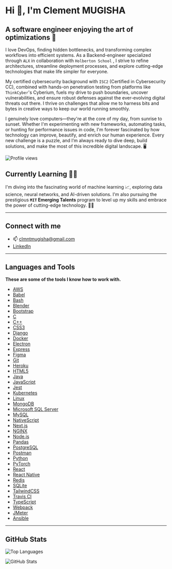 # Hi 👋, I'm Clement MUGISHA

## A software engineer enjoying the art of optimizations 🤖

I love DevOps, finding hidden bottlenecks, and transforming complex workflows
into efficient systems. As a Backend-engineer specialized through `ALX` in
collaboration with `Holberton School` , I strive to refine architectures,
streamline deployment processes, and explore cutting-edge technologies that
make life simpler for everyone.

My certified cybersecurity background with `ISC2` (Certified in Cybersecurity CC),
combined with hands-on penetration testing from platforms like `ThinkCyber`'s
Cyberium, fuels my drive to push boundaries, uncover vulnerabilities, and ensure
robust defenses against the ever-evolving digital threats out there. I thrive on
challenges that allow me to harness bits and bytes in creative ways to keep our
world running smoothly.

I genuinely love computers—they're at the core of my day, from sunrise to sunset.
Whether I'm experimenting with new frameworks, automating tasks, or hunting for
performance issues in code, I'm forever fascinated by how technology can improve,
beautify, and enrich our human experience. Every new challenge is a puzzle, and
I’m always ready to dive deep, build solutions, and make the most of this
incredible digital landscape. 🖥️

![Profile views](https://komarev.com/ghpvc/?username=bikaze&label=Profile%20views&color=0e75b6&style=flat)

## Currently Learning 🏫🚀

I'm diving into the fascinating world of machine learning 📈, exploring
data science, neural networks, and AI-driven solutions. I'm also pursuing
the prestigious **`MIT` Emerging Talents** program to level up my skills
and embrace the power of cutting-edge technology. 🤖✨

---

## Connect with me

- 📫 [clmntmugisha@gmail.com](mailto:clmntmugisha@gmail.com)
- [LinkedIn](https://linkedin.com/in/clement-mugisha-96ab3a289)

---

## Languages and Tools

**These are some of the tools I know how to work with.**

- [AWS](https://aws.amazon.com)
- [Babel](https://babeljs.io/)
- [Bash](https://www.gnu.org/software/bash/)
- [Blender](https://www.blender.org/)
- [Bootstrap](https://getbootstrap.com)
- [C](https://www.cprogramming.com/)
- [C++](https://www.w3schools.com/cpp/)
- [CSS3](https://www.w3schools.com/css/)
- [Django](https://www.djangoproject.com/)
- [Docker](https://www.docker.com/)
- [Electron](https://www.electronjs.org)
- [Express](https://expressjs.com)
- [Figma](https://www.figma.com/)
- [Git](https://git-scm.com/)
- [Heroku](https://heroku.com)
- [HTML5](https://www.w3.org/html/)
- [Java](https://www.java.com)
- [JavaScript](https://developer.mozilla.org/en-US/docs/Web/JavaScript)
- [Jest](https://jestjs.io)
- [Kubernetes](https://kubernetes.io)
- [Linux](https://www.linux.org/)
- [MongoDB](https://www.mongodb.com/)
- [Microsoft SQL Server](https://www.microsoft.com/en-us/sql-server)
- [MySQL](https://www.mysql.com/)
- [NativeScript](https://nativescript.org/)
- [Next.js](https://nextjs.org/)
- [NGINX](https://www.nginx.com)
- [Node.js](https://nodejs.org)
- [Pandas](https://pandas.pydata.org/)
- [PostgreSQL](https://www.postgresql.org)
- [Postman](https://postman.com)
- [Python](https://www.python.org)
- [PyTorch](https://pytorch.org/)
- [React](https://reactjs.org/)
- [React Native](https://reactnative.dev/)
- [Redis](https://redis.io)
- [SQLite](https://www.sqlite.org/)
- [TailwindCSS](https://tailwindcss.com/)
- [Travis CI](https://travis-ci.org)
- [TypeScript](https://www.typescriptlang.org/)
- [Webpack](https://webpack.js.org)
- [JMeter](https://jmeter.apache.org)
- [Ansible](https://www.ansible.com)

---

## GitHub Stats

![Top Languages](https://github-readme-stats.vercel.app/api/top-langs?username=bikaze&show_icons=true&locale=en&layout=compact)

![GitHub Stats](https://github-readme-stats.vercel.app/api?username=bikaze&show_icons=true&locale=en)
